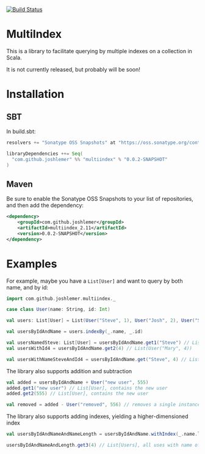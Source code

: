 [![Build Status](https://travis-ci.org/joshlemer/MultiIndex.svg?branch=master)](https://travis-ci.org/joshlemer/MultiIndex)

# MultiIndex

This is a library to facilitate querying by multiple indexes on a collection in Scala. 

It is not currently released, but probably will be soon!

# Installation

## SBT

In build.sbt:

```scala
resolvers += "Sonatype OSS Snapshots" at "https://oss.sonatype.org/content/repositories/snapshots"

libraryDependencies ++= Seq(
  "com.github.joshlemer" %% "multiindex" % "0.0.2-SNAPSHOT"
)
```

## Maven

Be sure to enable the Sonatype OSS Snapshots to your list of repositories, and then add the dependency:
```xml
<dependency>
    <groupId>com.github.joshlemer</groupId>
    <artifactId>multiindex_2.11</artifactId>
    <version>0.0.2-SNAPSHOT</version>
</dependency>
```

# Examples

For example, maybe you have a `List[User]` and want to query by both name, and by id:

```scala
import com.github.joshlemer.multiindex._

case class User(name: String, id: Int)

val users: List[User] = List(User("Steve", 1), User("Josh", 2), User("Steve", 3), User("Mary", 4))

val usersByIdAndName = users.indexBy(_.name, _.id)

val usersNamedSteve: List[User] = usersByIdAndName.get1("Steve") // List(User("Steve", 1), User("Steve", 3))
val usersWithId4 = usersByIdAndName.get2(4) // List(User("Mary", 4))

val usersWithNameSteveAndId4 = usersByIdAndName.get("Steve", 4) // List()

```

The library also supports addition and subtraction

```scala
val added = usersByIdAndName + User("new user", 555) 
added.get1("new user") // List[User], contains the new user
added.get2(555) // List[User], contains the new user

val removed = added - User("removed", 556) // removes a single instance of this user
```

The library also supports adding indexes, yielding a higher-dimensioned index

```scala
val usersByIdAndNameAndNameLength = usersByIdAndName.withIndex(_.name.length)

usersByIdAndNameAndLength.get3(4) // List[Users], all uses with name of length 4

```


